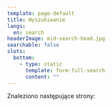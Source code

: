```yaml
---
template: page-default
title: Wyszukiwanie
langs:
  en: search
headerImage: mid-search-head.jpg
searchable: false
slots:
  bottom:
    - type: static
      template: form-full-search
      content: ""
---
```

Znaleziono następujące strony:
